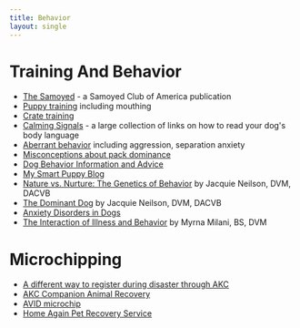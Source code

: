 ```yaml
---
title: Behavior
layout: single
---
```


# Training And Behavior

- [The Samoyed](https://www.samoyedclubofamerica.org/the-samoyed/) - a Samoyed Club of America publication
- [Puppy training](http://www.clickersolutions.com/articles/#puppy) including mouthing
- [Crate training](https://www.paws.org/library/dogs/training/how-to-crate-train-your-dog/)
- [Calming Signals](https://www.k9ofmine.com/dog-calming-signals/) - a large collection of links on how to read your dog's body language
- [Aberrant behavior](http://www.clickersolutions.com/articles/#problem) including aggression, separation anxiety
- [Misconceptions about pack dominance](http://www.clickersolutions.com/articles/2001/dominance.htm)
- [Dog Behavior Information and Advice](https://www.k9ofmine.com/dog-behavior/)
- [My Smart Puppy Blog](https://mysmartpuppy.com/category/puppy-training/)
- [Nature vs. Nurture: The Genetics of Behavior](http://www.akcchf.org/educational-resources/library/articles/articles/Nature-vs-Nurture-The-Genetics-of-Behavior-07-1997.pdf) by Jacquie Neilson, DVM, DACVB
- [The Dominant Dog](http://www.akcchf.org/educational-resources/library/articles/articles/The-Dominant-Dog-07-1997.pdf) by Jacquie Neilson, DVM, DACVB
- [Anxiety Disorders in Dogs](https://www.petmd.com/dog/slideshows/anxiety-disorders-dogs-symptoms-diagnosis-and-treatment)
- [The Interaction of Illness and Behavior](http://www.mmilani.com/writing/articles/dogs/canine-illness-behavior/) by Myrna Milani, BS, DVM

# Microchipping

- [A different way to register during disaster through AKC](http://www.akcreunite.org/)
- [AKC Companion Animal Recovery](http://www.akccar.org/)
- [AVID microchip](https://avidid.com/)
- [Home Again Pet Recovery Service](https://www.homeagain.com/)
